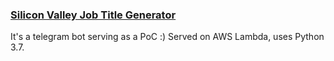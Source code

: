 ### [Silicon Valley Job Title Generator](https://t.me/svjtgbot)

It's a telegram bot serving as a PoC :)
Served on AWS Lambda, uses Python 3.7.

